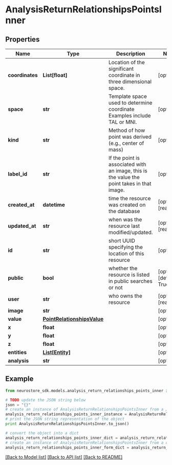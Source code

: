 # AnalysisReturnRelationshipsPointsInner


## Properties
Name | Type | Description | Notes
------------ | ------------- | ------------- | -------------
**coordinates** | **List[float]** | Location of the significant coordinate in three dimensional space. | [optional] 
**space** | **str** | Template space used to determine coordinate Examples include TAL or MNI. | [optional] 
**kind** | **str** | Method of how point was derived (e.g., center of mass) | [optional] 
**label_id** | **str** | If the point is associated with an image, this is the value the point takes in that image. | [optional] 
**created_at** | **datetime** | time the resource was created on the database | [optional] [readonly] 
**updated_at** | **str** | when was the resource last modified/updated. | [optional] [readonly] 
**id** | **str** | short UUID specifying the location of this resource | [optional] 
**public** | **bool** | whether the resource is listed in public searches or not | [optional] [default to True]
**user** | **str** | who owns the resource | [optional] [readonly] 
**image** | **str** |  | [optional] 
**value** | [**PointRelationshipsValue**](PointRelationshipsValue.md) |  | [optional] 
**x** | **float** |  | [optional] 
**y** | **float** |  | [optional] 
**z** | **float** |  | [optional] 
**entities** | [**List[Entity]**](Entity.md) |  | [optional] 
**analysis** | **str** |  | [optional] 

## Example

```python
from neurostore_sdk.models.analysis_return_relationships_points_inner import AnalysisReturnRelationshipsPointsInner

# TODO update the JSON string below
json = "{}"
# create an instance of AnalysisReturnRelationshipsPointsInner from a JSON string
analysis_return_relationships_points_inner_instance = AnalysisReturnRelationshipsPointsInner.from_json(json)
# print the JSON string representation of the object
print AnalysisReturnRelationshipsPointsInner.to_json()

# convert the object into a dict
analysis_return_relationships_points_inner_dict = analysis_return_relationships_points_inner_instance.to_dict()
# create an instance of AnalysisReturnRelationshipsPointsInner from a dict
analysis_return_relationships_points_inner_form_dict = analysis_return_relationships_points_inner.from_dict(analysis_return_relationships_points_inner_dict)
```
[[Back to Model list]](../README.md#documentation-for-models) [[Back to API list]](../README.md#documentation-for-api-endpoints) [[Back to README]](../README.md)



